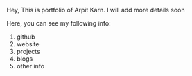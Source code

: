 Hey, This is portfolio of Arpit Karn. I will add more details soon

Here, you can see my following info:

   1. github
   2. website
   3. projects
   4. blogs
   5. other info

